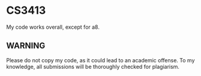 # CS3413

My code works overall, except for a8.

## WARNING

Please do not copy my code, as it could lead to an academic offense. To my knowledge, all submissions will be thoroughly checked for plagiarism.
